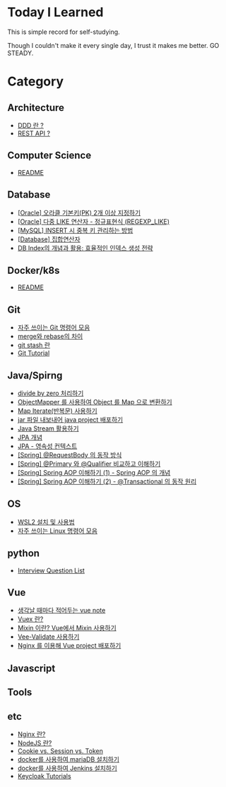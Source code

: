 # Today I Learned

This is simple record for self-studying.

Though I couldn't make it every single day, I trust it makes me better. GO STEADY.

# Category

## Architecture

- [DDD 란 ?](/Architecture/what-is-DDD.md)
- [REST API ?](/Architecture/what-is-REST.md)

## Computer Science

- [README](/Computer-science/README.md)

## Database

- [[Oracle] 오라클 기본키(PK) 2개 이상 지정하기](/Database/oracle-multiple-PK.md)
- [[Oracle] 다중 LIKE 연산자 - 정규표현식 (REGEXP_LIKE)](/Database/oracle-regexp_like.md)
- [[MySQL] INSERT 시 중복 키 관리하는 방법](/Database/mysql-duplicate-update.md)
- [[Database] 집합연산자](/Database/operator.md)
- [DB Index의 개념과 활용: 효율적인 인덱스 생성 전략](/Database/db-index.md)

## Docker/k8s

- [README](/Docker/README.md)

## Git

- [자주 쓰이는 Git 명령어 모음](/Git/git-bash-cmd.md)
- [merge와 rebase의 차이](/Git/git-merge-vs-rebase.md)
- [git stash 란](/Git/git-stash.md)
- [Git Tutorial](/Git/tutorial.md)

## Java/Spirng

- [divide by zero 처리하기](/Java/divideByZero-exception-infinity-NaN.md)
- [ObjectMapper 를 사용하여 Object 를 Map 으로 변환하기](/Java/convert-object-to-map.md)
- [Map Iterate(반복문) 사용하기](/Java/map-iterator.md)
- [jar 파일 내보내어 java project 배포하기](/Java/deploy-via-jar.md)
- [Java Stream 활용하기](/Java/java-stream.md)
- [JPA 개념](/Java/jpa-what-is-jpa.md)
- [JPA - 영속성 컨텍스트](/Java/jpa-persistent-context.md)
- [[Spring] @RequestBody 의 동작 방식](/Java/spring-requestbody.md)
- [[Spring] @Primary 와 @Qualifier 비교하고 이해하기](/Java/primary-qualifier.md)
- [[Spring] Spring AOP 이해하기 (1) - Spring AOP 의 개념](/Java/spring-AOP.md)
- [[Spring] Spring AOP 이해하기 (2) - @Transactional 의 동작 원리](/Java/spring-AOP-transactional.md)

## OS

- [WSL2 설치 및 사용법](/OS/WSL2-setup.md)
- [자주 쓰이는 Linux 명령어 모음](/OS/frequently-used-command-in-Linux.md)

## python

- [Interview Question List](/python/interview_questions.md)

## Vue

- [생각날 때마다 적어두는 vue note](/Vue/note.md)
- [Vuex 란?](/Vue/what-is-vuex.md)
- [Mixin 이란? Vue에서 Mixin 사용하기](/Vue/what-is-mixin.md)
- [Vee-Validate 사용하기](/Vue/how-to-use-vee-validate.md)
- [Nginx 를 이용해 Vue project 배포하기](/Vue/deploy-via-nginx.md)

## Javascript

## Tools

## etc

- [Nginx 란?](/etc/what-is-nginx.md)
- [NodeJS 란?](/etc/what-is-nodejs.md)
- [Cookie vs. Session vs. Token](/etc/cookie-session-token.md)
- [docker를 사용하여 mariaDB 설치하기](/etc/install-mariadb-using-docker.md)
- [docker를 사용하여 Jenkins 설치하기](/etc/install-jenkins-using-docker.md)
- [Keycloak Tutorials](/etc/keycloak-tutorials.md)
